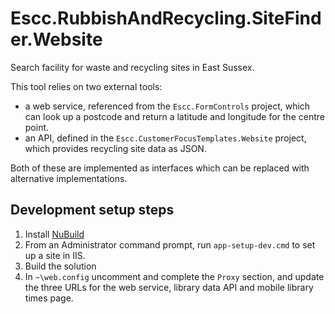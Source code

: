 Escc.RubbishAndRecycling.SiteFinder.Website
===========================================

Search facility for waste and recycling sites in East Sussex. 

This tool relies on two external tools: 

* a web service, referenced from the `Escc.FormControls` project, which can look up a postcode and return a latitude and longitude for the centre point.
* an API, defined in the `Escc.CustomerFocusTemplates.Website` project, which provides recycling site data as JSON.

Both of these are implemented as interfaces which can be replaced with alternative implementations.

## Development setup steps

1. Install [NuBuild](https://github.com/bspell1/NuBuild)
2. From an Administrator command prompt, run `app-setup-dev.cmd` to set up a site in IIS.
3. Build the solution
9. In `~\web.config` uncomment and complete the `Proxy` section, and update the three URLs for the web service, library data API and mobile library times page.